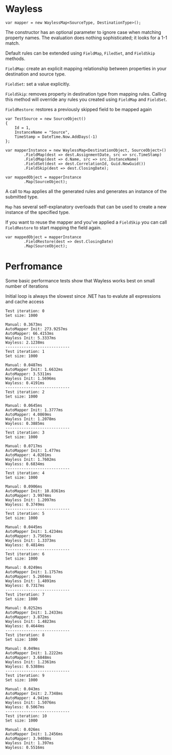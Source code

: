 # Wayless

`var mapper = new WaylessMap<SourceType, DestinationType>();`

The constructor has an optional parameter to ignore case when matching property names. 
The evaluation does nothing sophisticated; it looks for a 1-1 match. 

Default rules can be extended using `FieldMap`, `FiledSet`, and `FieldSkip` methods. 

`FieldMap`: create an explicit mapping relationship between properties in your destination
and source type.

`FieldSet`: set a value explicitly. 

`FieldSkip`: removes property in destination type from mapping rules. Calling this method will override 
any rules you created using `FieldMap` and `FieldSet`.

`FieldRestore`: restores a previously skipped field to be mapped again

    var TestSource = new SourceObject()
    {
        Id = 1,
        InstanceName = "Source",
        TimeStamp = DateTime.Now.AddDays(-1)
    };

    var mapperInstance = new WaylessMap<DestinationObject, SourceObject>()
            .FieldMap(dest => dest.AssignmentDate, src => src.TimeStamp)
            .FieldMap(dest => d.Name, src => src.InstanceName)
            .FieldSet(dest => dest.CorrelationId, Guid.NewGuid())
            .FieldSkip(dest => dest.ClosingDate);
                        
    var mappedObject = mapperInstance                        
            .Map(SourceObject);

A call to `Map` applies all the generated rules and generates an instance of the submitted type.

`Map` has several self-explanatory overloads   that can be used to create a new instance of the specified 
type.

If you want to reuse the mapper and you've applied a `FieldSkip` you can  call `FieldRestore` to start mapping the field again.

    var mappedObject = mapperInstance                        
            .FieldRestore(dest => dest.ClosingDate)
            .Map(SourceObject);
                        
# Perfromance
Some basic performance tests show that Wayless works best on small number of iterations

Initial loop is always the slowest since .NET has to evalute all expressions and cache access

    Test iteration: 0
    Set size: 1000

    Manual: 0.3673ms
    AutoMapper Init: 273.9257ms
    AutoMapper: 66.4153ms
    Wayless Init: 5.3337ms
    Wayless: 2.1238ms
    ----------------------------
    Test iteration: 1
    Set size: 1000

    Manual: 0.0487ms
    AutoMapper Init: 1.6632ms
    AutoMapper: 3.5311ms
    Wayless Init: 1.5696ms
    Wayless: 0.4191ms
    ----------------------------
    Test iteration: 2
    Set size: 1000

    Manual: 0.0645ms
    AutoMapper Init: 1.3777ms
    AutoMapper: 4.0869ms
    Wayless Init: 1.2078ms
    Wayless: 0.3885ms
    ----------------------------
    Test iteration: 3
    Set size: 1000

    Manual: 0.0717ms
    AutoMapper Init: 1.477ms
    AutoMapper: 4.0201ms
    Wayless Init: 1.7602ms
    Wayless: 0.6834ms
    ----------------------------
    Test iteration: 4
    Set size: 1000

    Manual: 0.0906ms
    AutoMapper Init: 10.8361ms
    AutoMapper: 3.9974ms
    Wayless Init: 1.2097ms
    Wayless: 0.3749ms
    ----------------------------
    Test iteration: 5
    Set size: 1000

    Manual: 0.0445ms
    AutoMapper Init: 1.4234ms
    AutoMapper: 3.7565ms
    Wayless Init: 1.3373ms
    Wayless: 0.4814ms
    ----------------------------
    Test iteration: 6
    Set size: 1000

    Manual: 0.0249ms
    AutoMapper Init: 1.1757ms
    AutoMapper: 5.2604ms
    Wayless Init: 1.4891ms
    Wayless: 0.7317ms
    ----------------------------
    Test iteration: 7
    Set size: 1000

    Manual: 0.0252ms
    AutoMapper Init: 1.2433ms
    AutoMapper: 3.872ms
    Wayless Init: 1.4823ms
    Wayless: 0.4644ms
    ----------------------------
    Test iteration: 8
    Set size: 1000

    Manual: 0.049ms
    AutoMapper Init: 1.2222ms
    AutoMapper: 3.6848ms
    Wayless Init: 1.2361ms
    Wayless: 0.5388ms
    ----------------------------
    Test iteration: 9
    Set size: 1000

    Manual: 0.043ms
    AutoMapper Init: 2.7348ms
    AutoMapper: 4.941ms
    Wayless Init: 1.5076ms
    Wayless: 0.5067ms
    ----------------------------
    Test iteration: 10
    Set size: 1000

    Manual: 0.026ms
    AutoMapper Init: 1.2456ms
    AutoMapper: 3.9408ms
    Wayless Init: 1.397ms
    Wayless: 0.5516ms
